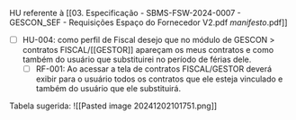 HU referente à [[03. Especificação - SBMS-FSW-2024-0007 - GESCON_SEF - Requisições Espaço do Fornecedor V2.pdf _manifesto_.pdf]]

- [ ] HU-004: como perfil de Fiscal desejo que no módulo de GESCON > contratos FISCAL/[[GESTOR]] apareçam os meus contratos e como também do usuário que substituirei no período de férias dele.
	- [ ] RF-001: Ao acessar a tela de contratos FISCAL/GESTOR deverá exibir para o usuário todos os contratos que ele esteja vinculado e também do usuário que ele substituirá.

Tabela sugerida:
![[Pasted image 20241202101751.png]]